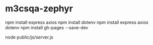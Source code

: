 # m3csqa-zephyr
npm install express axios
npm install dotenv
npm install express axios dotenv
npm install gh-pages --save-dev

node public/js/server.js
